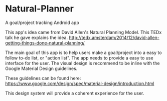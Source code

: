 # Natural-Planner
A goal/project tracking Android app

This app's idea came from David Allen's Natural Planning Model. This TEDx talk he gave explains the idea. http://tedx.amsterdam/2014/12/david-allen-getting-things-done-natural-planning/

The main goal of this app is to help users make a goal/project into a easy to follow to-do list, or "action list". The app needs to provide a easy to use interface for the user. The visual design is recommend to be inline with the Google Material Design guidelines.

These guidelines can be found here:
https://www.google.com/design/spec/material-design/introduction.html

This design system will provide a coherent experience for the user.
